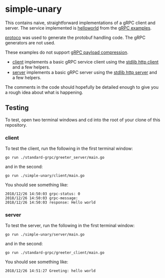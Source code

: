 # simple-unary

This contains naive, straightforward implementations of a gRPC client and server.  The service implemented is [helloworld](../helloworld) from the [gRPC examples](https://github.com/grpc/grpc-go/tree/7b141362910abb44ee44416797a8da21659d5ae4/examples/helloworld/helloworld).

[protoco](https://github.com/golang/protobuf) was used to generate the protobuf handling code.  The gRPC generators are not used.

These examples do not support [gRPC payload compression](https://github.com/grpc/grpc/blob/d8662f5704ec6f03122943f9baa5ed07b88a1fdf/doc/compression.md).

* [client](./client) implements a basic gRPC service client using the [stdlib http client](https://golang.org/pkg/net/http/) and a few helpers.
* [server](./server) implements a basic gRPC server using the [stdlib http server](https://golang.org/pkg/net/http/) and a few helpers.

The comments in the code should hopefully be detailed enough to give you a rough idea about what is happening.

## Testing

To test, open two terminal windows and cd into the root of your clone of this repository.

### client
To test the client, run the following in the first terminal window:

```shell
go run ./standard-grpc/greeter_server/main.go
```

and in the second:

```shell
go run ./simple-unary/client/main.go
```

You should see something like:

```
2018/12/26 14:50:03 grpc-status: 0
2018/12/26 14:50:03 grpc-message:
2018/12/26 14:50:03 response: Hello world
```

### server

To test the server, run the following in the first terminal window:

```shell
go run ./simple-unary/server/main.go
```

and in the second:

```shell
go run ./standard-grpc/greeter_client/main.go
```

You should see something like:

```
2018/12/26 14:51:27 Greeting: hello world
```


